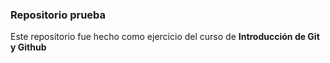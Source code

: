 ### Repositorio prueba

Este repositorio fue hecho como ejercicio del curso de **Introducción de Git y Github**
